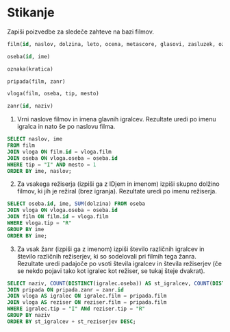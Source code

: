# Stikanje

Zapiši poizvedbe za sledeče zahteve na bazi filmov. 

```sql
film(id, naslov, dolzina, leto, ocena, metascore, glasovi, zasluzek, oznaka, opis)
```
```sql
oseba(id, ime)
```
```sql
oznaka(kratica)
```
```sql
pripada(film, zanr)
```
```sql
vloga(film, oseba, tip, mesto)
```
```sql
zanr(id, naziv)
```
  
1. Vrni naslove filmov in imena glavnih igralcev. Rezultate uredi po imenu igralca in nato še po naslovu filma.  
```sql
SELECT naslov, ime 
FROM film
JOIN vloga ON film.id = vloga.film
JOIN oseba ON vloga.oseba = oseba.id
WHERE tip = "I" AND mesto = 1
ORDER BY ime, naslov;
```
2. Za vsakega režiserja (izpiši ga z IDjem in imenom) izpiši skupno dolžino filmov, ki jih je režiral (brez igranja). Rezultate uredi po imenu režiserja.
```sql
SELECT oseba.id, ime, SUM(dolzina) FROM oseba
JOIN vloga ON vloga.oseba = oseba.id
JOIN film ON film.id = vloga.film
WHERE vloga.tip = "R"
GROUP BY ime
ORDER BY ime;
```
3. Za vsak žanr (izpiši ga z imenom) izpiši število različnih igralcev in število različnih režiserjev, ki so sodelovali pri filmih tega žanra. Rezultate uredi padajoče po vsoti števila igralcev in števila režiserjev (če se nekdo pojavi tako kot igralec kot režiser, se tukaj šteje dvakrat).
```sql
SELECT naziv, COUNT(DISTINCT(igralec.oseba)) AS st_igralcev, COUNT(DISTINCT(reziser.oseba)) AS st_reziserjev FROM zanr
JOIN pripada ON pripada.zanr = zanr.id
JOIN vloga AS igralec ON igralec.film = pripada.film
JOIN vloga AS reziser ON reziser.film = pripada.film
WHERE igralec.tip = "I" ANd reziser.tip = "R"    
GROUP BY naziv
ORDER BY st_igralcev + st_reziserjev DESC;
```